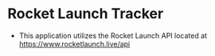 # Rocket Launch Tracker


- This application utilizes the Rocket Launch API located at https://www.rocketlaunch.live/api
